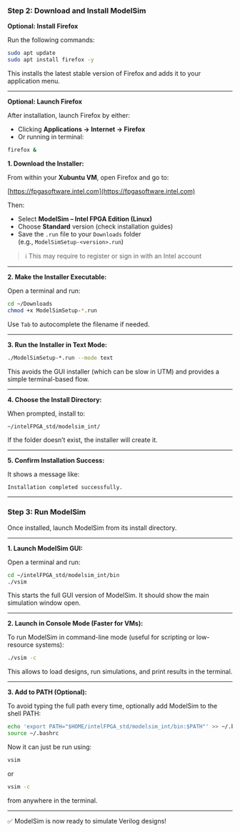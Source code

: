 ### Step 2: Download and Install ModelSim

**Optional: Install Firefox**

Run the following commands:

```bash
sudo apt update
sudo apt install firefox -y
```

This installs the latest stable version of Firefox and adds it to your application menu.

---

**Optional: Launch Firefox**

After installation, launch Firefox by either:

- Clicking **Applications → Internet → Firefox**
- Or running in terminal:

```bash
firefox &
```

**1. Download the Installer:**

From within your **Xubuntu VM**, open Firefox and go to:

[https://fpgasoftware.intel.com](https://fpgasoftware.intel.com)

Then:

- Select **ModelSim – Intel FPGA Edition (Linux)**
- Choose **Standard** version (check installation guides)
- Save the `.run` file to your `Downloads` folder  
  (e.g., `ModelSimSetup-<version>.run`)

> ℹ️ This may require to register or sign in with an Intel account

---

**2. Make the Installer Executable:**

Open a terminal and run:

```bash
cd ~/Downloads
chmod +x ModelSimSetup-*.run
```

Use `Tab` to autocomplete the filename if needed.

---

**3. Run the Installer in Text Mode:**

```bash
./ModelSimSetup-*.run --mode text
```

This avoids the GUI installer (which can be slow in UTM) and provides a simple terminal-based flow.

---

**4. Choose the Install Directory:**

When prompted, install to:

```bash
~/intelFPGA_std/modelsim_int/
```

If the folder doesn’t exist, the installer will create it.

---

**5. Confirm Installation Success:**

It shows a message like:

```
Installation completed successfully.
```

---

### Step 3: Run ModelSim

Once installed, launch ModelSim from its install directory.

---

**1. Launch ModelSim GUI:**

Open a terminal and run:

```bash
cd ~/intelFPGA_std/modelsim_int/bin
./vsim
```

This starts the full GUI version of ModelSim. It should show the main simulation window open.

---

**2. Launch in Console Mode (Faster for VMs):**

To run ModelSim in command-line mode (useful for scripting or low-resource systems):

```bash
./vsim -c
```

This allows to load designs, run simulations, and print results in the terminal.

---

**3. Add to PATH (Optional):**

To avoid typing the full path every time, optionally add ModelSim to the shell PATH:

```bash
echo 'export PATH="$HOME/intelFPGA_std/modelsim_int/bin:$PATH"' >> ~/.bashrc
source ~/.bashrc
```

Now it can just be run using:

```bash
vsim
```

or

```bash
vsim -c
```

from anywhere in the terminal.

---

✅ ModelSim is now ready to simulate Verilog designs!
